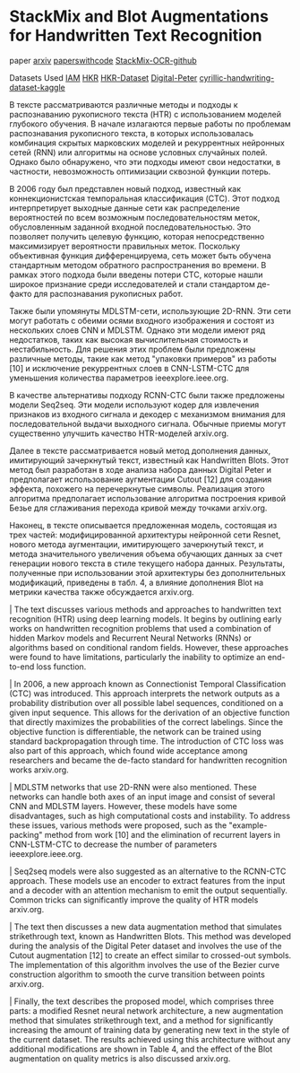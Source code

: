 # StackMix and Blot Augmentations for Handwritten Text Recognition
paper [arxiv](https://arxiv.org/abs/2108.11667)  [paperswithcode](https://paperswithcode.com/paper/stackmix-and-blot-augmentations-for) [StackMix-OCR-github](https://github.com/ai-forever/StackMix-OCR)

Datasets Used [IAM](https://paperswithcode.com/dataset/iam) [HKR](https://paperswithcode.com/dataset/hkr) [HKR-Dataset](https://github.com/abdoelsayed2016/HKR_Dataset) [Digital-Peter](https://paperswithcode.com/dataset/digital-peter) [cyrillic-handwriting-dataset-kaggle](https://www.kaggle.com/datasets/constantinwerner/cyrillic-handwriting-dataset)

В тексте рассматриваются различные методы и подходы к распознаванию рукописного текста (HTR) с использованием моделей глубокого обучения. В начале излагаются первые работы по проблемам распознавания рукописного текста, в которых использовалась комбинация скрытых марковских моделей и рекуррентных нейронных сетей (RNN) или алгоритмы на основе условных случайных полей. Однако было обнаружено, что эти подходы имеют свои недостатки, в частности, невозможность оптимизации сквозной функции потерь.

В 2006 году был представлен новый подход, известный как коннекционистская темпоральная классификация (CTC). Этот подход интерпретирует выходные данные сети как распределение вероятностей по всем возможным последовательностям меток, обусловленным заданной входной последовательностью. Это позволяет получить целевую функцию, которая непосредственно максимизирует вероятности правильных меток. Поскольку объективная функция дифференцируема, сеть может быть обучена стандартным методом обратного распространения во времени. В рамках этого подхода были введены потери CTC, которые нашли широкое признание среди исследователей и стали стандартом де-факто для распознавания рукописных работ.

Также были упомянуты MDLSTM-сети, использующие 2D-RNN. Эти сети могут работать с обеими осями входного изображения и состоят из нескольких слоев CNN и MDLSTM. Однако эти модели имеют ряд недостатков, таких как высокая вычислительная стоимость и нестабильность. Для решения этих проблем были предложены различные методы, такие как метод "упаковки примеров" из работы [10] и исключение рекуррентных слоев в CNN-LSTM-CTC для уменьшения количества параметров ieeexplore.ieee.org.

В качестве альтернативы подходу RCNN-CTC были также предложены модели Seq2seq. Эти модели используют кодер для извлечения признаков из входного сигнала и декодер с механизмом внимания для последовательной выдачи выходного сигнала. Обычные приемы могут существенно улучшить качество HTR-моделей arxiv.org.

Далее в тексте рассматривается новый метод дополнения данных, имитирующий зачеркнутый текст, известный как Handwritten Blots. Этот метод был разработан в ходе анализа набора данных Digital Peter и предполагает использование аугментации Cutout [12] для создания эффекта, похожего на перечеркнутые символы. Реализация этого алгоритма предполагает использование алгоритма построения кривой Безье для сглаживания перехода кривой между точками arxiv.org.

Наконец, в тексте описывается предложенная модель, состоящая из трех частей: модифицированной архитектуры нейронной сети Resnet, нового метода аугментации, имитирующего зачеркнутый текст, и метода значительного увеличения объема обучающих данных за счет генерации нового текста в стиле текущего набора данных. Результаты, полученные при использовании этой архитектуры без дополнительных модификаций, приведены в табл. 4, а влияние дополнения Blot на метрики качества также обсуждается arxiv.org.

| The text discusses various methods and approaches to handwritten text recognition (HTR) using deep learning models. It begins by outlining early works on handwritten recognition problems that used a combination of hidden Markov models and Recurrent Neural Networks (RNNs) or algorithms based on conditional random fields. However, these approaches were found to have limitations, particularly the inability to optimize an end-to-end loss function.

| In 2006, a new approach known as Connectionist Temporal Classification (CTC) was introduced. This approach interprets the network outputs as a probability distribution over all possible label sequences, conditioned on a given input sequence. This allows for the derivation of an objective function that directly maximizes the probabilities of the correct labelings. Since the objective function is differentiable, the network can be trained using standard backpropagation through time. The introduction of CTC loss was also part of this approach, which found wide acceptance among researchers and became the de-facto standard for handwritten recognition works arxiv.org.

| MDLSTM networks that use 2D-RNN were also mentioned. These networks can handle both axes of an input image and consist of several CNN and MDLSTM layers. However, these models have some disadvantages, such as high computational costs and instability. To address these issues, various methods were proposed, such as the "example-packing" method from work [10] and the elimination of recurrent layers in CNN-LSTM-CTC to decrease the number of parameters ieeexplore.ieee.org.

| Seq2seq models were also suggested as an alternative to the RCNN-CTC approach. These models use an encoder to extract features from the input and a decoder with an attention mechanism to emit the output sequentially. Common tricks can significantly improve the quality of HTR models arxiv.org.

| The text then discusses a new data augmentation method that simulates strikethrough text, known as Handwritten Blots. This method was developed during the analysis of the Digital Peter dataset and involves the use of the Cutout augmentation [12] to create an effect similar to crossed-out symbols. The implementation of this algorithm involves the use of the Bezier curve construction algorithm to smooth the curve transition between points arxiv.org.

| Finally, the text describes the proposed model, which comprises three parts: a modified Resnet neural network architecture, a new augmentation method that simulates strikethrough text, and a method for significantly increasing the amount of training data by generating new text in the style of the current dataset. The results achieved using this architecture without any additional modifications are shown in Table 4, and the effect of the Blot augmentation on quality metrics is also discussed arxiv.org.

